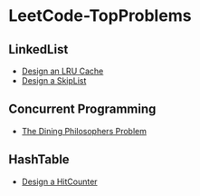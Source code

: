 # LeetCode-TopProblems

## LinkedList
- [Design an LRU Cache](https://github.com/ravifreek63/LeetCode-TopProblems/blob/main/LinkedList/LRUCache.cpp)
- [Design a SkipList](https://github.com/ravifreek63/LeetCode-TopProblems/blob/main/LinkedList/SkipList.cpp)

## Concurrent Programming
- [The Dining Philosophers Problem](https://github.com/ravifreek63/LeetCode-TopProblems/blob/main/Concurrency/DiningPhilosophers.cpp)

## HashTable
- [Design a HitCounter](https://github.com/ravifreek63/LeetCode-TopProblems/blob/main/HashTable/HitCounter.cpp)

